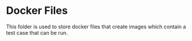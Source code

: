 # Docker Files

This folder is used to store docker files that create images which contain a test case that can be run.


